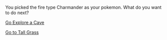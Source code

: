 You picked the fire type Charmander as your pokemon. What do you want to do next?

[Go Explore a Cave](cave.md)

[Go to Tall Grass](tallgrass.md)
